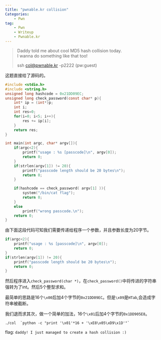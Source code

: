 ```yaml
---
title: "pwnable.kr collision"
Categories:
    - Pwn
tag:
    - Pwn
    - Writeup
    - Pwnable.kr
---
```


> Daddy told me about cool MD5 hash collision today.  
> I wanna do something like that too!  
>
> ssh col@pwnable.kr -p2222 (pw:guest)  

<!-- more -->

这题直接给了源码的。

```c
#include <stdio.h>
#include <string.h>
unsigned long hashcode = 0x21DD09EC;
unsigned long check_password(const char* p){
    int* ip = (int*)p;
    int i;
    int res=0;
    for(i=0; i<5; i++){
        res += ip[i];
    }
    return res;
}

int main(int argc, char* argv[]){
    if(argc<2){
        printf("usage : %s [passcode]\n", argv[0]);
        return 0;
    }
    if(strlen(argv[1]) != 20){
        printf("passcode length should be 20 bytes\n");
        return 0;
    }

    if(hashcode == check_password( argv[1] )){
        system("/bin/cat flag");
        return 0;
    }
    else
        printf("wrong passcode.\n");
    return 0;
}
```

由下面这段代码可知我们需要传递给程序一个参数，并且参数长度为20字节。

```c
if(argc<2){
    printf("usage : %s [passcode]\n", argv[0]);
    return 0;
}
if(strlen(argv[1]) != 20){
    printf("passcode length should be 20 bytes\n");
    return 0;
}
```

然后程序进入`check_password(char *)`，在`check_password()`中将传进的字符串强转为了int。然后5个整型求和。

最简单的思路是16个`\x00`后加4个字节的`0x21DD09EC`。但是`\x09`是`HTab`,会造成字符串被截断。

我们退而求其次，做一个简单的加法，16个`\x01`后加4个字节的`0x1DD905E8`。

```./col  `python -c "print '\x01'*16 + '\xE8\x05\xD9\x1D'"` ```

flag: `daddy! I just managed to create a hash collision :)`